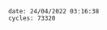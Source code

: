 

                date: 24/04/2022 03:16:38
                cycles: 73320

                         
